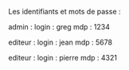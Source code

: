 Les identifiants et mots de passe :

admin : 
login : greg
mdp : 1234

editeur :
login : jean
mdp : 5678

editeur :
login : pierre
mdp : 4321

